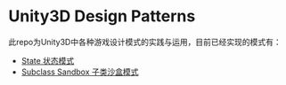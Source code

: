 # Unity3D Design Patterns
此repo为Unity3D中各种游戏设计模式的实践与运用，目前已经实现的模式有：

* [State 状态模式]
* [Subclass Sandbox 子类沙盒模式]


[State 状态模式]:https://github.com/QianMo/Unity3D-Design-Patterns/tree/master/Assets/State%20Pattern
[Subclass Sandbox 子类沙盒模式]:https://github.com/QianMo/Unity3D-Design-Patterns/tree/master/Assets/SubclassSandbox
